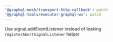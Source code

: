 ```yaml
---
'@graphql-mesh/transport-http-callback': patch
'@graphql-tools/executor-graphql-ws': patch
---
```


Use signal.addEventListener instead of leaking `registerAbortSignalListener` helper
